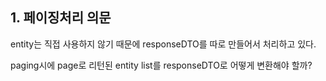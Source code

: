 ## 1. 페이징처리 의문
entity는 직접 사용하지 않기 때문에
responseDTO를 따로 만들어서 처리하고 있다.

paging시에 page로 리턴된 entity list를
responseDTO로 어떻게 변환해야 할까?